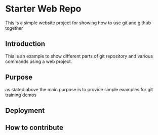 # Starter Web Repo
This is a simple website project for showing how to use git and github together



## Introduction
This is an example to show different parts of git repository and various commands using a web project.


## Purpose
as stated above the main purpose is to provide simple examples for git training demos


## Deployment



## How to contribute